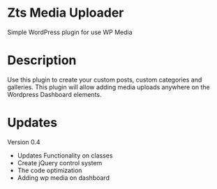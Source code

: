 # Zts Media Uploader 
Simple WordPress plugin for use WP Media 


# Description 

Use this plugin to create your custom posts, custom categories and galleries.
This plugin will allow adding media uploads anywhere on the Wordpress Dashboard elements.

# Updates 

 Version 0.4 
 - Updates Functionality on classes
 - Create jQuery control system
 - The code optimization 
 - Adding wp media on dashboard